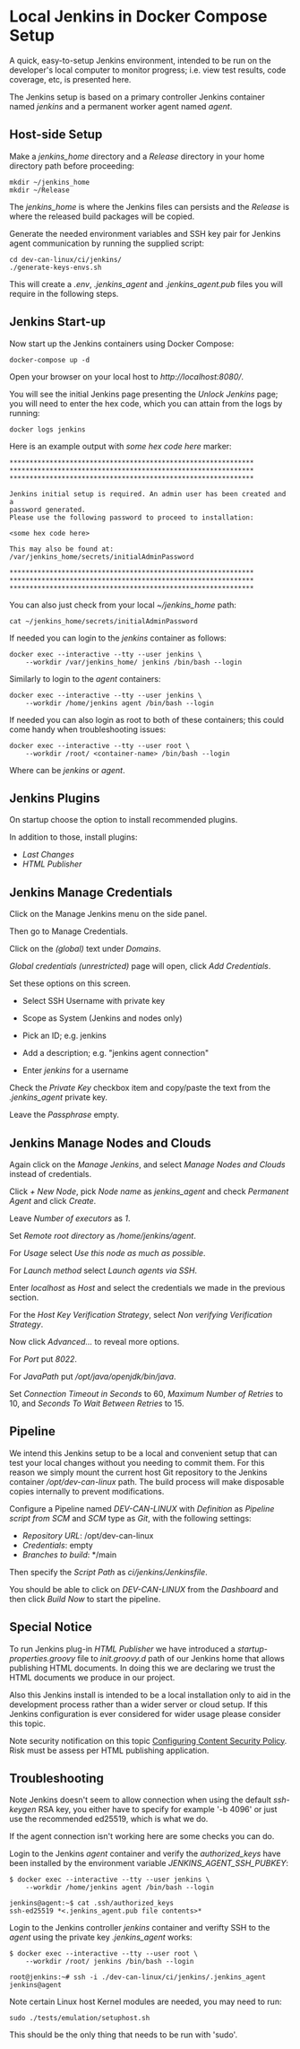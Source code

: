 # Local Jenkins in Docker Compose Setup

A quick, easy-to-setup Jenkins environment, intended to be run on the
developer's local computer to monitor progress; i.e. view test results,
code coverage, etc, is presented here.

The Jenkins setup is based on a primary controller Jenkins container named
_jenkins_ and a permanent worker agent named _agent_.


## Host-side Setup

Make a *jenkins_home* directory and a *Release* directory in your home
directory path before proceeding:

    mkdir ~/jenkins_home
    mkdir ~/Release

The *jenkins_home* is where the Jenkins files can persists and the *Release* is
where the released build packages will be copied.

Generate the needed environment variables and SSH key pair for Jenkins agent
communication by running the supplied script:

    cd dev-can-linux/ci/jenkins/
    ./generate-keys-envs.sh

This will create a *.env*, *.jenkins_agent* and *.jenkins_agent.pub* files you
will require in the following steps.


## Jenkins Start-up

Now start up the Jenkins containers using Docker Compose:

    docker-compose up -d

Open your browser on your local host to _http://localhost:8080/_.

You will see the initial Jenkins page presenting the _Unlock Jenkins_ page; you
will need to enter the hex code, which you can attain from the logs by running:

    docker logs jenkins

Here is an example output with _some hex code here_ marker:

    *************************************************************
    *************************************************************
    *************************************************************
    
    Jenkins initial setup is required. An admin user has been created and a
    password generated.
    Please use the following password to proceed to installation:
    
    <some hex code here>
    
    This may also be found at: /var/jenkins_home/secrets/initialAdminPassword
    
    *************************************************************
    *************************************************************
    *************************************************************

You can also just check from your local *~/jenkins_home* path:

    cat ~/jenkins_home/secrets/initialAdminPassword

If needed you can login to the _jenkins_ container as follows:

    docker exec --interactive --tty --user jenkins \
        --workdir /var/jenkins_home/ jenkins /bin/bash --login

Similarly to login to the _agent_ containers:

    docker exec --interactive --tty --user jenkins \
        --workdir /home/jenkins agent /bin/bash --login

If needed you can also login as root to both of these containers; this could
come handy when troubleshooting issues:

    docker exec --interactive --tty --user root \
        --workdir /root/ <container-name> /bin/bash --login

Where <container-name> can be _jenkins_ or _agent_.


## Jenkins Plugins

On startup choose the option to install recommended plugins.

In addition to those, install plugins:

- _Last Changes_
- _HTML Publisher_


## Jenkins Manage Credentials

Click on the Manage Jenkins menu on the side panel.

Then go to Manage Credentials.

Click on the _(global)_ text under _Domains_.

_Global credentials (unrestricted)_ page will open, click _Add Credentials_.

Set these options on this screen.

- Select SSH Username with private key

- Scope as System (Jenkins and nodes only)

- Pick an ID; e.g. jenkins

- Add a description; e.g. "jenkins agent connection"

- Enter _jenkins_ for a username

Check the _Private Key_ checkbox item and copy/paste the text from the
*.jenkins_agent* private key.

Leave the _Passphrase_ empty.


## Jenkins Manage Nodes and Clouds

Again click on the _Manage Jenkins_, and select _Manage Nodes and Clouds_
instead of credentials.

Click _+ New Node_, pick _Node name_ as _jenkins_agent_ and check
_Permanent Agent_ and click _Create_.

Leave _Number of executors_ as _1_.

Set _Remote root directory_ as _/home/jenkins/agent_.

For _Usage_ select _Use this node as much as possible_.

For _Launch method_ select _Launch agents via SSH_.

Enter _localhost_ as _Host_ and select the credentials we made in the previous
section.

For the _Host Key Verification Strategy_, select _Non verifying Verification
Strategy_.

Now click _Advanced..._ to reveal more options.

For _Port_ put _8022_.

For _JavaPath_ put _/opt/java/openjdk/bin/java_.

Set _Connection Timeout in Seconds_ to 60, _Maximum Number of Retries_ to 10,
and _Seconds To Wait Between Retries_ to 15.


## Pipeline

We intend this Jenkins setup to be a local and convenient setup that can test
your local changes without you needing to commit them. For this reason we simply
mount the current host Git repository to the Jenkins container
_/opt/dev-can-linux_ path. The build process will make disposable copies
internally to prevent modifications.

Configure a Pipeline named _DEV-CAN-LINUX_ with _Definition_ as _Pipeline script
from SCM_ and _SCM_ type as _Git_, with the following settings:

- _Repository URL_: /opt/dev-can-linux
- _Credentials_: empty
- _Branches to build_: \*/main

Then specify the _Script Path_ as _ci/jenkins/Jenkinsfile_.

You should be able to click on _DEV-CAN-LINUX_ from the _Dashboard_ and then
click _Build Now_ to start the pipeline.


## Special Notice

To run Jenkins plug-in _HTML Publisher_ we have introduced a
_startup-properties.groovy_ file to _init.groovy.d_ path of our Jenkins home
that allows publishing HTML documents. In doing this we are declaring we
trust the HTML documents we produce in our project.

Also this Jenkins install is intended to be a local installation only to aid in
the development process rather than a wider server or cloud setup. If this
Jenkins configuration is ever considered for wider usage please consider this
topic.

Note security notification on this topic
[Configuring Content Security Policy](
https://www.jenkins.io/doc/book/security/configuring-content-security-policy/).
Risk must be assess per HTML publishing application.


## Troubleshooting

Note Jenkins doesn't seem to allow connection when using the default
_ssh-keygen_ RSA key, you either have to specify for example '-b 4096' or just
use the recommended ed25519, which is what we do.

If the agent connection isn't working here are some checks you can do.

Login to the Jenkins _agent_ container and verify the _authorized_keys_ have
been installed by the environment variable _JENKINS_AGENT_SSH_PUBKEY_:

    $ docker exec --interactive --tty --user jenkins \
        --workdir /home/jenkins agent /bin/bash --login

    jenkins@agent:~$ cat .ssh/authorized_keys 
    ssh-ed25519 *<.jenkins_agent.pub file contents>*

Login to the Jenkins controller _jenkins_ container and verifty SSH to the
_agent_ using the private key _.jenkins_agent_ works:

    $ docker exec --interactive --tty --user root \
        --workdir /root/ jenkins /bin/bash --login

    root@jenkins:~# ssh -i ./dev-can-linux/ci/jenkins/.jenkins_agent jenkins@agent

Note certain Linux host Kernel modules are needed, you may need to run:

    sudo ./tests/emulation/setuphost.sh

This should be the only thing that needs to be run with 'sudo'.
